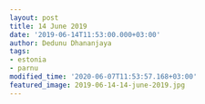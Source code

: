 ```yaml
---
layout: post
title: 14 June 2019
date: '2019-06-14T11:53:00.000+03:00'
author: Dedunu Dhananjaya
tags:
- estonia
- parnu
modified_time: '2020-06-07T11:53:57.168+03:00'
featured_image: 2019-06-14-14-june-2019.jpg
---
```

